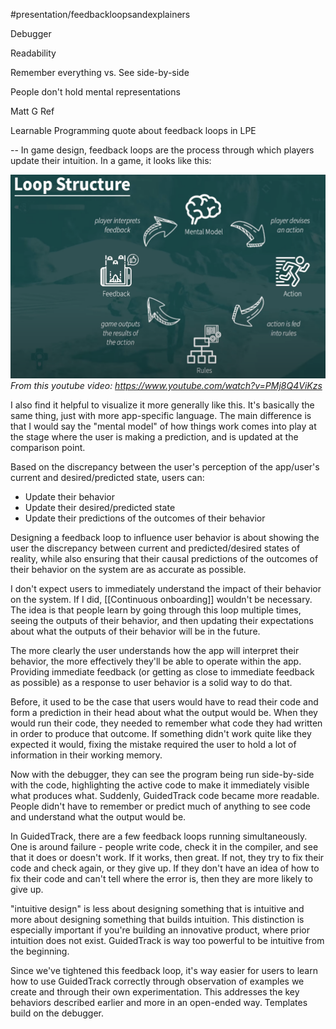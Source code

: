 #presentation/feedbackloopsandexplainers 

Debugger

Readability

Remember everything vs. See side-by-side

People don't hold mental representations

Matt G Ref

Learnable Programming quote about feedback loops in LPE

--
In game design, feedback loops are the process through which players update their intuition. In a game, it looks like this:

![](/assets/blogpics/GameFeedbackLoop.png)
*From this youtube video: https://www.youtube.com/watch?v=PMj8Q4ViKzs*

I also find it helpful to visualize it more generally like this. It's basically the same thing, just with more app-specific language. The main difference is that I would say the "mental model" of how things work comes into play at the stage where the user is making a prediction, and is updated at the comparison point.

Based on the discrepancy between the user's perception of the app/user's current and desired/predicted state, users can:
- Update their behavior
- Update their desired/predicted state
- Update their predictions of the outcomes of their behavior

Designing a feedback loop to influence user behavior is about showing the user the discrepancy between current and predicted/desired states of reality, while also ensuring that their causal predictions of the outcomes of their behavior on the system are as accurate as possible.

I don't expect users to immediately understand the impact of their behavior on the system. If I did, [[Continuous onboarding]] wouldn't be necessary. The idea is that people learn by going through this loop multiple times, seeing the outputs of their behavior, and then updating their expectations about what the outputs of their behavior will be in the future.

The more clearly the user understands how the app will interpret their behavior, the more effectively they'll be able to operate within the app. Providing immediate feedback (or getting as close to immediate feedback as possible) as a response to user behavior is a solid way to do that.

Before, it used to be the case that users would have to read their code and form a prediction in their head about what the output would be. When they would run their code, they needed to remember what code they had written in order to produce that outcome. If something didn't work quite like they expected it would, fixing the mistake required the user to hold a lot of information in their working memory.

Now with the debugger, they can see the program being run side-by-side with the code, highlighting the active code to make it immediately visible what produces what. Suddenly, GuidedTrack code became more readable. People didn't have to remember or predict much of anything to see code and understand what the output would be.

In GuidedTrack, there are a few feedback loops running simultaneously. One is around failure - people write code, check it in the compiler, and see that it does or doesn't work. If it works, then great. If not, they try to fix their code and check again, or they give up. If they don't have an idea of how to fix their code and can't tell where the error is, then they are more likely to give up.

"intuitive design" is less about designing something that is intuitive and more about designing something that builds intuition. This distinction is especially important if you're building an innovative product, where prior intuition does not exist. GuidedTrack is way too powerful to be intuitive from the beginning.


Since we've tightened this feedback loop, it's way easier for users to learn how to use GuidedTrack correctly through observation of examples we create and through their own experimentation. This addresses the key behaviors described earlier and more in an open-ended way. Templates build on the debugger.